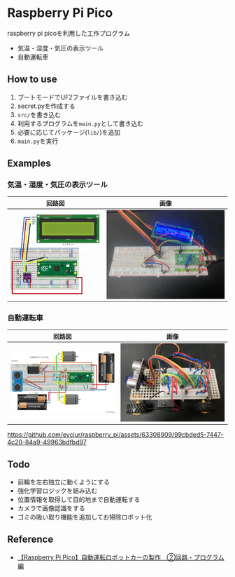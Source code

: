 # Raspberry Pi Pico
raspberry pi picoを利用した工作プログラム

- 気温・湿度・気圧の表示ツール
- 自動運転車

## How to use
1. ブートモードでUF2ファイルを書き込む
2. secret.pyを作成する
3. `src/`を書き込む
4. 利用するプログラムを`main.py`として書き込む
5. 必要に応じてパッケージ(`lib/`)を追加
6. `main.py`を実行

## Examples
### 気温・湿度・気圧の表示ツール
| 回路図 | 画像 |
| --- | --- |
| ![回路図](./examples/temperature_humidity_pressure/circuit.png) | ![画像](./examples/temperature_humidity_pressure/image.jpeg) |

### 自動運転車
| 回路図 | 画像 |
| --- | --- |
| ![回路図](./examples/robot_car/circuit.png) | ![画像](./examples/robot_car/image.jpeg) |

https://github.com/eycjur/raspberry_pi/assets/63308909/99cbded5-7447-4c20-84a9-49963bdfbd97

## Todo
- 前輪を左右独立に動くようにする
- 強化学習ロジックを組み込む
- 位置情報を取得して目的地まで自動運転する
- カメラで画像認識をする
- ゴミの吸い取り機能を追加してお掃除ロボット化

## Reference
- [【Raspberry Pi Pico】自動運転ロボットカーの製作　②回路・プログラム編](https://hellobreak.net/raspberry-pi-pico-auto-robot-car2/)
